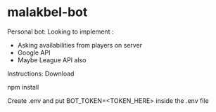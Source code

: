 # malakbel-bot

Personal bot:
Looking to implement :
- Asking availabilities from players on server
- Google API
- Maybe League API also

Instructions:
Download

npm install

Create .env and put 
BOT_TOKEN=<TOKEN_HERE>
inside the .env file
